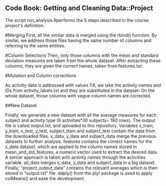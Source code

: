 ## Code Book: Getting and Cleaning Data::Project
The script run_analysis.Rperforms the 5 steps described in the course project's definition.

#Merging
First, all the similar data is merged using the rbind() function. By similar, we address those files having the same number of columns and referring to the same entities.

#Column Selections
Then, only those columns with the mean and standard deviation measures are taken from the whole dataset. After extracting these columns, they are given the correct names, taken from features.txt.

#Mutation and Column corrections

As activity data is addressed with values 1:6, we take the activity names and IDs from activity_labels.txt and they are substituted in the dataset.
On the whole dataset, those columns with vague column names are corrected.

##New Dataset

Finally, we generate a new dataset with all the average measures for each subject and activity type (6 activities*30 subjects= 180 rows). The output file is called output.txt, and uploaded to this repository.
Variables
x_train, y_train, x_test, y_test, subject_train and subject_test contain the data from the downloaded files.
x_data, y_data and subject_data merge the previous datasets to further analysis.
features contains the correct names for the x_data dataset, which are applied to the column names stored in mean_and_std_features, a numeric vector used to extract the desired data.
A similar approach is taken with activity names through the activities variable.
all_data merges x_data, y_data and subject_data in a big dataset.
Finally, "project_output_data" contains the relevant averages which is then stored in "output.txt" file. ddply() from the plyr package is used to apply colMeans() and ease the development.